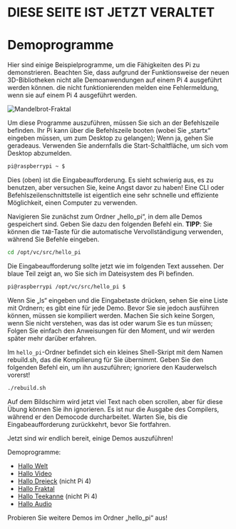 # DIESE SEITE IST JETZT VERALTET

# Demoprogramme

Hier sind einige Beispielprogramme, um die Fähigkeiten des Pi zu demonstrieren. Beachten Sie, dass aufgrund der Funktionsweise der neuen 3D-Bibliotheken nicht alle Demoanwendungen auf einem Pi 4 ausgeführt werden können. die nicht funktionierenden melden eine Fehlermeldung, wenn sie auf einem Pi 4 ausgeführt werden.

![Mandelbrot-Fraktal](images/mandelbrot.jpg)

Um diese Programme auszuführen, müssen Sie sich an der Befehlszeile befinden. Ihr Pi kann über die Befehlszeile booten (wobei Sie „startx“ eingeben müssen, um zum Desktop zu gelangen); Wenn ja, gehen Sie geradeaus. Verwenden Sie andernfalls die Start-Schaltfläche, um sich vom Desktop abzumelden.

```bash
pi@raspberrypi ~ $
```

Dies (oben) ist die Eingabeaufforderung. Es sieht schwierig aus, es zu benutzen, aber versuchen Sie, keine Angst davor zu haben! Eine CLI oder Befehlszeilenschnittstelle ist eigentlich eine sehr schnelle und effiziente Möglichkeit, einen Computer zu verwenden.

Navigieren Sie zunächst zum Ordner „hello_pi“, in dem alle Demos gespeichert sind. Geben Sie dazu den folgenden Befehl ein. **TIPP**: Sie können die `TAB`-Taste für die automatische Vervollständigung verwenden, während Sie Befehle eingeben.

```bash
cd /opt/vc/src/hello_pi
```

Die Eingabeaufforderung sollte jetzt wie im folgenden Text aussehen. Der blaue Teil zeigt an, wo Sie sich im Dateisystem des Pi befinden.

```bash
pi@raspberrypi /opt/vc/src/hello_pi $
```

Wenn Sie „ls“ eingeben und die Eingabetaste drücken, sehen Sie eine Liste mit Ordnern; es gibt eine für jede Demo. Bevor Sie sie jedoch ausführen können, müssen sie kompiliert werden. Machen Sie sich keine Sorgen, wenn Sie nicht verstehen, was das ist oder warum Sie es tun müssen; Folgen Sie einfach den Anweisungen für den Moment, und wir werden später mehr darüber erfahren.

Im `hello_pi`-Ordner befindet sich ein kleines Shell-Skript mit dem Namen rebuild.sh, das die Kompilierung für Sie übernimmt. Geben Sie den folgenden Befehl ein, um ihn auszuführen; ignoriere den Kauderwelsch vorerst!

```bash
./rebuild.sh
```

Auf dem Bildschirm wird jetzt viel Text nach oben scrollen, aber für diese Übung können Sie ihn ignorieren. Es ist nur die Ausgabe des Compilers, während er den Democode durcharbeitet. Warten Sie, bis die Eingabeaufforderung zurückkehrt, bevor Sie fortfahren.

Jetzt sind wir endlich bereit, einige Demos auszuführen!

Demoprogramme:

- [Hallo Welt](hello-world.md)
- [Hallo Video](hello-video.md)
- [Hallo Dreieck](hello-triangle.md) (nicht Pi 4)
- [Hallo Fraktal](hello-fractal.md)
- [Hallo Teekanne](hello-teapot.md) (nicht Pi 4)
- [Hallo Audio](hello-audio.md)

Probieren Sie weitere Demos im Ordner „hello_pi“ aus!
